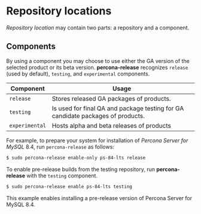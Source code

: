 # Repository locations

*Repository location* may contain two parts: a repository and a component.

## Components

By using a component you may choose to use either the GA version of the selected
product or its beta version. **percona-release** recognizes `release` (used by
default), `testing`, and `experimental` components.

| Component     | Usage                                     |
| ------------- | ----------------------------------------- |
| `release`     | Stores released GA packages of products.  |
| `testing`     | Is used for final QA and package testing for GA candidate packages of products. |
| `experimental`| Hosts alpha and beta releases of products |

For example, to prepare your system for installation of *Percona Server for MySQL*
8.4, run `percona-release` as follows:

```{.bash data-prompt="$"}
$ sudo percona-release enable-only ps-84-lts release
```

To enable pre-release builds from the testing repository, run **percona-release**
with the `testing` component.

```{.bash data-prompt="$"}
$ sudo percona-release enable ps-84-lts testing
```

This example enables installing a pre-release version of Percona Server for MySQL 8.4.

